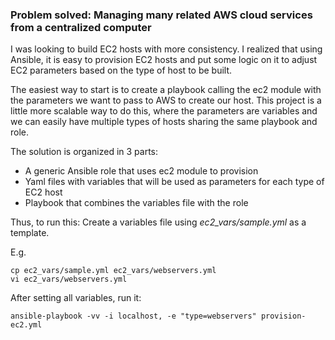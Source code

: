 ### Problem solved: Managing many related AWS cloud services from a centralized computer
I was looking to build EC2 hosts with more consistency. I realized that using Ansible, it is easy to provision EC2 hosts and put some logic on it to adjust EC2 parameters based on the type of host to be built.

The easiest way to start is to create a playbook calling the ec2 module with the parameters we want to pass to AWS to create our host. This project is a little more scalable way to do this, where the parameters are variables and we can easily have multiple types of hosts sharing the same playbook and role.

The solution is organized in 3 parts:

* A generic Ansible role that uses ec2 module to provision
* Yaml files with variables that will be used as parameters for each type of EC2 host
* Playbook that combines the variables file with the role

Thus, to run this:
Create a variables file using *ec2_vars/sample.yml* as a template.

E.g. 

    cp ec2_vars/sample.yml ec2_vars/webservers.yml
    vi ec2_vars/webservers.yml
    
After setting all variables, run it:

    ansible-playbook -vv -i localhost, -e "type=webservers" provision-ec2.yml
    
